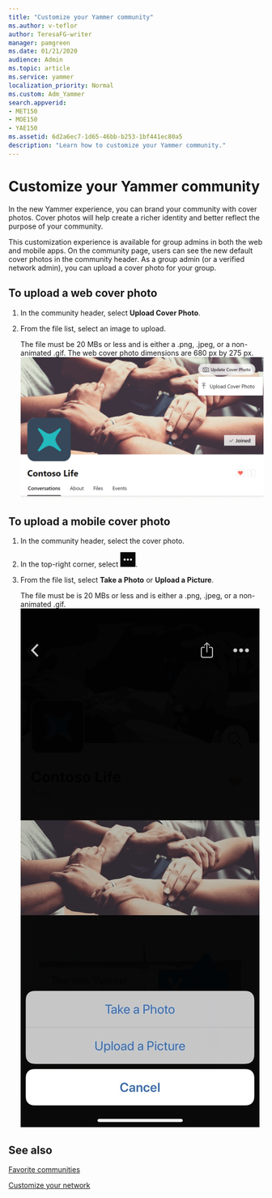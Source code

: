 ```yaml
---
title: "Customize your Yammer community"
ms.author: v-teflor
author: TeresaFG-writer
manager: pamgreen
ms.date: 01/21/2020
audience: Admin
ms.topic: article
ms.service: yammer
localization_priority: Normal
ms.custom: Adm_Yammer
search.appverid:
- MET150
- MOE150
- YAE150
ms.assetid: 6d2a6ec7-1d65-46bb-b253-1bf441ec80a5
description: "Learn how to customize your Yammer community."
---
```


# Customize your Yammer community

In the new Yammer experience, you can brand your community with cover photos. Cover photos will help create a richer identity and better reflect the purpose of your community.

This customization experience is available for group admins in both the web and mobile apps. On the community page, users can see the new default cover photos in the community header. As a group admin (or a verified network admin), you can upload a cover photo for your group.

## To upload a web cover photo

1. In the community header, select **Upload Cover Photo**.
2. From the file list, select an image to upload.

   The file must be 20 MBs or less and is either a .png, .jpeg, or a non-animated .gif.
   The web cover photo dimensions are 680 px by 275 px.
![group](../media/yam-group-header-web.PNG)

## To upload a mobile cover photo

1. In the community header, select the cover photo.
2. In the top-right corner, select ![Yammer More button](../media/yammer-more-button.png).
3. From the file list, select **Take a Photo** or **Upload a Picture**.

   The file must be is 20 MBs or less and is either a .png, .jpeg, or a non-animated .gif.
   ![Upload a photo](../media/yammer-group-header-upload-photo-mobile.png)

## See also

[Favorite communities](favorite-communities.md)

[Customize your network](customize-your-network.md)
